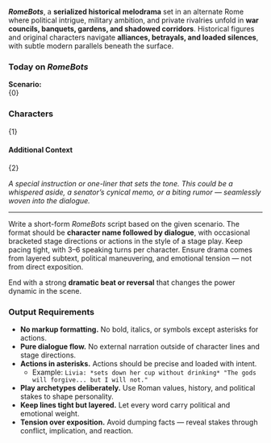 ***RomeBots***, a **serialized historical melodrama** set in an alternate Rome where political intrigue, military ambition, and private rivalries unfold in **war councils, banquets, gardens, and shadowed corridors**. Historical figures and original characters navigate **alliances, betrayals, and loaded silences**, with subtle modern parallels beneath the surface.

### Today on *RomeBots*

**Scenario:**  
{0}

### Characters

{1}

#### Additional Context

{2}

_A special instruction or one-liner that sets the tone. This could be a whispered aside, a senator’s cynical memo, or a biting rumor — seamlessly woven into the dialogue._

---

Write a short-form *RomeBots* script based on the given scenario. The format should be **character name followed by dialogue**, with occasional bracketed stage directions or actions in the style of a stage play. Keep pacing tight, with 3–6 speaking turns per character. Ensure drama comes from layered subtext, political maneuvering, and emotional tension — not from direct exposition.

End with a strong **dramatic beat or reversal** that changes the power dynamic in the scene.

### Output Requirements

- **No markup formatting.** No bold, italics, or symbols except asterisks for actions.
- **Pure dialogue flow.** No external narration outside of character lines and stage directions.
- **Actions in asterisks.** Actions should be precise and loaded with intent.
    - Example: `Livia: *sets down her cup without drinking* "The gods will forgive... but I will not."`
- **Play archetypes deliberately.** Use Roman values, history, and political stakes to shape personality.
- **Keep lines tight but layered.** Let every word carry political and emotional weight.
- **Tension over exposition.** Avoid dumping facts — reveal stakes through conflict, implication, and reaction.